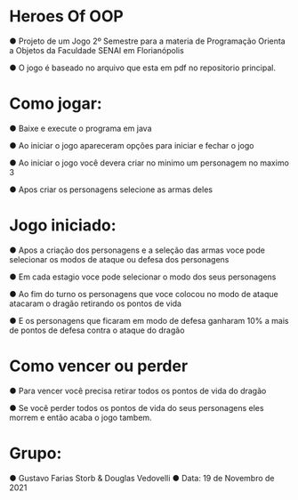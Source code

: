 # Heroes Of OOP

  ● Projeto de um Jogo 2º Semestre para a materia de Programação Orienta a Objetos da Faculdade SENAI em Florianópolis
  
  ● O jogo é baseado no arquivo que esta em pdf no repositorio principal.
  

# Como jogar:
  ● Baixe e execute o programa em java
  
  ● Ao iniciar o jogo apareceram opções para iniciar e fechar o jogo
  
  ● Ao iniciar o jogo você devera criar no minimo um personagem no maximo 3
  
  ● Apos criar os personagens selecione as armas deles

# Jogo iniciado:
 ● Apos a criação dos personagens e a seleção das armas voce pode selecionar os modos de ataque ou defesa dos personagens
 
 ● Em cada estagio voce pode selecionar o modo dos seus personagens
 
 ● Ao fim do turno os personagens que voce colocou no modo de ataque atacaram o dragão retirando os pontos de vida
 
 ● E os personagens que ficaram em modo de defesa ganharam 10% a mais de pontos de defesa contra o ataque do dragão
 
 
# Como vencer ou perder
 ● Para vencer você precisa retirar todos os pontos de vida do dragão
 
 ● Se você perder todos os pontos de vida do seus personagens eles morrem e então acaba o jogo tambem.

# Grupo: 
● Gustavo Farias Storb & Douglas Vedovelli
● Data: 19 de Novembro de 2021
